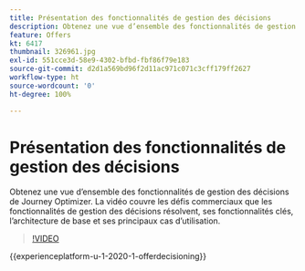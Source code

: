```yaml
---
title: Présentation des fonctionnalités de gestion des décisions
description: Obtenez une vue d’ensemble des fonctionnalités de gestion des décisions de Journey Optimizer.
feature: Offers
kt: 6417
thumbnail: 326961.jpg
exl-id: 551cce3d-58e9-4302-bfbd-fbf86f79e183
source-git-commit: d2d1a569bd96f2d11ac971c071c3cff179ff2627
workflow-type: ht
source-wordcount: '0'
ht-degree: 100%

---
```


# Présentation des fonctionnalités de gestion des décisions

Obtenez une vue d’ensemble des fonctionnalités de gestion des décisions de Journey Optimizer. La vidéo couvre les défis commerciaux que les fonctionnalités de gestion des décisions résolvent, ses fonctionnalités clés, l’architecture de base et ses principaux cas d’utilisation.


>[!VIDEO](https://video.tv.adobe.com/v/326961?quality=12&learn=on)

{{experienceplatform-u-1-2020-1-offerdecisioning}}


